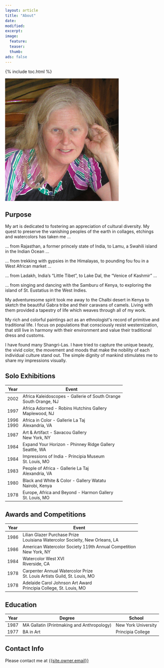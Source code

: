 ```yaml
---
layout: article
title: "About"
date:
modified:
excerpt:
image:
  feature:
  teaser:
  thumb:
ads: false
---
```


{% include toc.html %}

![Lisbeth Hamlin](/images/lisbeth-hamlin.jpg)

## Purpose

My art is dedicated to fostering an appreciation of cultural diversity. My quest to preserve the vanishing peoples of the earth in collages, etchings and watercolors has taken me ...

... from Rajasthan, a former princely state of India, to Lamu, a Swahili island in the Indian Ocean ...

... from trekking with gypsies in the Himalayas, to pounding fou fou in a West African market ...

... from Ladakh, India’s “Little Tibet”, to Lake Dal, the “Venice of Kashmir” ...

... from singing and dancing with the Samburu of Kenya, to exploring the island of St. Eustatius in the West Indies.

My adventuresome spirit took me away to the Chalbi desert in Kenya to sketch the beautiful Gabra tribe and their caravans of camels. Living with them provided a tapestry of life which weaves through all of my work.

My rich and colorful paintings act as an ethnologist's record of primitive and traditional life. I focus on populations that consciously resist westernization, that still live in harmony with their environment and value their traditional dress and customs.

I have found many Shangri-Las. I have tried to capture the unique beauty, the vivid color, the movement and moods that make the nobility of each individual culture stand out. The simple dignity of mankind stimulates me to share my impressions visually.

## Solo Exhibitions

| Year| Event |
|------|------|
| 2002 | Africa Kaleidoscopes - Gallerie of South Orange <br/> South Orange, NJ |
| 1997 | Africa Adorned - Robins Hutchins Gallery <br/> Maplewood, NJ |
| 1996 <br/> 1990 | Africa in Color - Gallerie La Taj <br/> Alexandria, VA |
| 1987 | Art & Artifact - Savacou Gallery <br/> New York, NY |
| 1984 | Expand Your Horizon - Phinney Ridge Gallery <br/> Seattle, WA |
| 1984 | Impressions of India - Principia Museum <br/> St. Louis, MO |
| 1983 | People of Africa - Gallerie La Taj <br/> Alexandria, VA |
| 1980 | Black and White & Color - Gallery Watatu <br/> Nairobi, Kenya |
| 1978 | Europe, Africa and Beyond - Harmon Gallery <br/> St. Louis, MO |

## Awards and Competitions

| Year | Event |
|------|-------|
| 1986 | Lilian Glazer Purchase Prize <br/> Louisiana Watercolor Socieity, New Orleans, LA |
| 1986 | American Watercolor Society 119th Annual Competition <br/> New York, NY |
| 1984 | Watercolor West XVI <br/> Riverside, CA |
| 1978 | Carpenter Annual Watercolor Prize <br/> St. Louis Artists Guild, St. Louis, MO |
| 1978 | Adelaide Carol Johnson Art Award <br/> Principia College, St. Louis, MO |

## Education

| Year | Degree | School |
|------|--------|--------|
| 1987 | MA Gallatin (Printmaking and Anthropology) | New York University |
| 1977 | BA in Art | Principia College |

## Contact Info

Please contact me at [{{site.owner.email}}](mailto:{{site.owner.email}})
